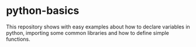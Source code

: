 # python-basics

This repository shows with easy examples about how to declare variables in python, importing
some common libraries and how to define simple functions.

